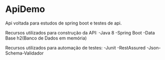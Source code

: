 # ApiDemo

Api voltada para estudos de spring boot e testes de api.

Recursos utilizados para construção da API:
  -Java 8
  -Spring Boot
  -Data Base h2(Banco de Dados em memória)
  
Recursos utilizados para automação de testes:
  -Junit
  -RestAssured
  -Json-Schema-Validador

